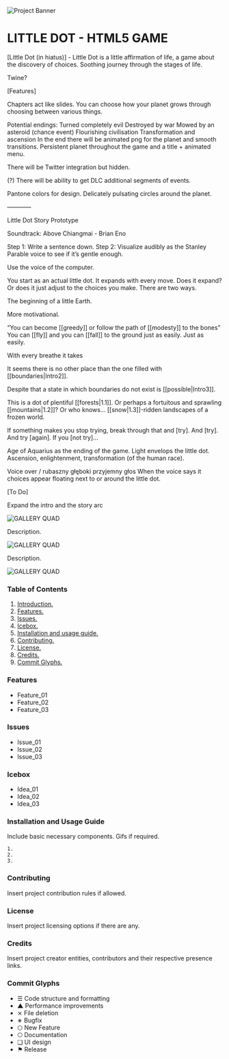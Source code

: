 ![Project Banner](/assets/template_visuals/temp-banner.png)

<a name="intro"></a>
# LITTLE DOT - HTML5 GAME
[Little Dot (in hiatus)] - Little Dot is a little affirmation of life, a game about the discovery of choices. Soothing journey through the stages of life.

Twine?

[Features]

Chapters act like slides. You can choose how your planet grows through choosing between various things.

Potential endings:
Turned completely evil
Destroyed by war
Mowed by an asteroid (chance event)
Flourishing civilisation
Transformation and ascension
In the end there will be animated png for the planet and smooth transitions. Persistent planet throughout the game and a title + animated menu.

There will be Twitter integration but hidden.

(?) There will be ability to get DLC additional segments of events.

Pantone colors for design. Delicately pulsating circles around the planet.

————

Little Dot Story Prototype

Soundtrack: Above Chiangmai - Brian Eno

Step 1: Write a sentence down.
Step 2: Visualize audibly as the Stanley Parable voice to see if it’s gentle enough.

Use the voice of the computer.

You start as an actual little dot. It expands with every move. Does it expand? Or does it just adjust to the choices you make. There are two ways. 

The beginning of a little Earth.

More motivational.

“You can become [[greedy]] or follow the path of [[modesty]] to the bones”
You can [[fly]] and you can [[fall]] to the ground just as easily. Just as easily.

With every breathe it takes 

It seems there is no other place than the one filled with [[boundaries|Intro2]].

Despite that a state in which boundaries do not exist is [[possible|Intro3]].

This is a dot of plentiful [[forests|1.1]]. Or perhaps a fortuitous and sprawling [[mountains|1.2]]? Or who knows... [[snow|1.3]]-ridden landscapes of a frozen world.

If something makes you stop trying, break through that and [try]. And [try]. And try [again]. If you [not try]...

Age of Aquarius as the ending of the game. Light envelops the little dot.
Ascension, enlightenment, transformation (of the human race).

Voice over / rubaszny głęboki przyjemny głos
When the voice says it choices appear floating next to or around the little dot.

[To Do]

Expand the intro and the story arc

![GALLERY QUAD](/assets/template_visuals/temp-dual-gallery.png)

Description.

![GALLERY QUAD](/assets/template_visuals/temp-triple-gallery.png)

Description.

![GALLERY QUAD](/assets/template_visuals/temp-quad-gallery.png)

### Table of Contents
1. [Introduction.](#intro)
2. [Features.](#features)
3. [Issues.](#issues)
4. [Icebox.](#icebox)
5. [Installation and usage guide.](#install)
6. [Contributing.](#contribute)
7. [License.](#license)
8. [Credits.](#credits)
9. [Commit Glyphs.](#glyphs)

<a name="features"></a>
### Features
+ Feature_01
+ Feature_02
+ Feature_03

<a name="issues"></a>
### Issues
+ Issue_01
+ Issue_02
+ Issue_03

<a name="icebox"></a>
### Icebox
+ Idea_01
+ Idea_02
+ Idea_03

<a name="install"></a>
### Installation and Usage Guide
Include basic necessary components. Gifs if required.
```
1. 
2. 
3. 
```

<a name="contribute"></a>
### Contributing
Insert project contribution rules if allowed.

<a name="license"></a>
### License
Insert project licensing options if there are any.

<a name="credits"></a>
### Credits
Insert project creator entities, contributors and their respective presence links.

<a name="glyphs"></a>
### Commit Glyphs

+ ☰ Code structure and formatting
+ ▲ Performance improvements
+ ⨯ File deletion
+ ∗ Bugfix
+ ⬡ New Feature
+ ⎔ Documentation
+ ❑ UI design
+ ⚑ Release

